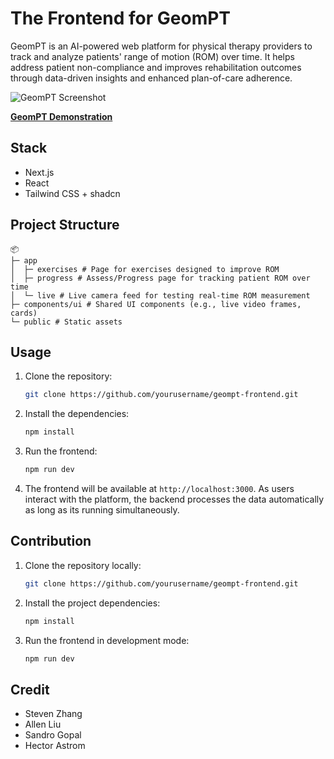 # The Frontend for GeomPT
GeomPT is an AI-powered web platform for physical therapy providers to track and analyze patients' range of motion (ROM) over time. It helps address patient non-compliance and improves rehabilitation outcomes through data-driven insights and enhanced plan-of-care adherence.

![GeomPT Screenshot](https://github.com/user-attachments/assets/8c77259e-f6a1-46f7-88d7-4ea172e9f86e)

**[GeomPT Demonstration](https://docs.google.com/presentation/d/1aX4HL_4ctRLDHhU742Kiq83iDzT51yhmOSt3CVUF0l0/edit#slide=id.g30066d03a52_19_1)**

## Stack
- Next.js
- React
- Tailwind CSS + shadcn

## Project Structure
```
📦 
├─ app
│  ├─ exercises # Page for exercises designed to improve ROM 
│  ├─ progress # Assess/Progress page for tracking patient ROM over time 
│  └─ live # Live camera feed for testing real-time ROM measurement  
├─ components/ui # Shared UI components (e.g., live video frames, cards) 
└─ public # Static assets 
```

## Usage
1. Clone the repository:
    ```bash
    git clone https://github.com/yourusername/geompt-frontend.git
    ```

2. Install the dependencies:
    ```bash
    npm install
    ```

3. Run the frontend:
    ```bash
    npm run dev
    ```

4. The frontend will be available at `http://localhost:3000`. As users interact with the platform, the backend processes the data automatically as long as its running simultaneously.

## Contribution
1. Clone the repository locally:
    ```bash
    git clone https://github.com/yourusername/geompt-frontend.git
    ```

2. Install the project dependencies:
    ```bash
    npm install
    ```

3. Run the frontend in development mode:
    ```bash
    npm run dev
    ```

## Credit
- Steven Zhang
- Allen Liu
- Sandro Gopal
- Hector Astrom
